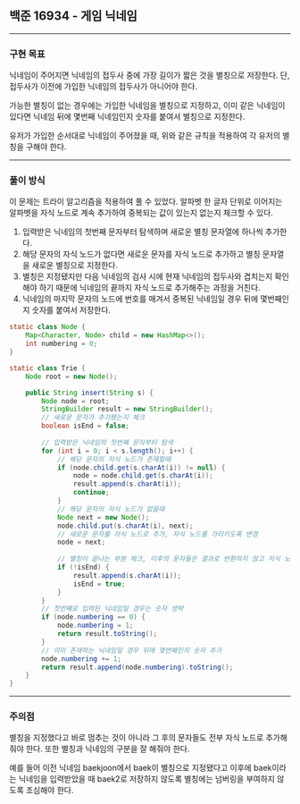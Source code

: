 ## 백준 16934 - 게임 닉네임

***

### 구현 목표
닉네임이 주어지면 닉네임의 접두사 중에 가장 길이가 짧은 것을 별칭으로 저장한다. 단, 접두사가 이전에 가입한 닉네임의 접두사가 아니어야 한다. 

가능한 별칭이 없는 경우에는 가입한 닉네임을 별칭으로 지정하고, 이미 같은 닉네임이 있다면 닉네임 뒤에 몇번째 닉네임인지 숫자를 붙여서 별칭으로 지정한다.

유저가 가입한 순서대로 닉네임이 주어졌을 때, 위와 같은 규칙을 적용하여 각 유저의 별칭을 구해야 한다.

***

### 풀이 방식
이 문제는 트라이 알고리즘을 적용하여 풀 수 있었다. 알파벳 한 글자 단위로 이어지는 알파벳을 자식 노드로 계속 추가하여 중복되는 값이 있는지 없는지 체크할 수 있다. 

1. 입력받은 닉네임의 첫번째 문자부터 탐색하며 새로운 별칭 문자열에 하나씩 추가한다.
2. 해당 문자의 자식 노드가 없다면 새로운 문자를 자식 노드로 추가하고 별칭 문자열을 새로운 별칭으로 지정한다.
3. 별칭은 지정됐지만 다음 닉네임의 검사 시에 현재 닉네임의 접두사와 겹치는지 확인해야 하기 때문에 닉네임의 끝까지 자식 노드로 추가해주는 과정을 거친다.
4. 닉네임의 마지막 문자의 노드에 번호를 매겨서 중복된 닉네임일 경우 뒤에 몇번째인지 숫자를 붙여서 저장한다.


``` Java
static class Node {
    Map<Character, Node> child = new HashMap<>();
    int numbering = 0;
}

static class Trie {
    Node root = new Node();

    public String insert(String s) {
        Node node = root;
        StringBuilder result = new StringBuilder();
        // 새로운 문자가 추가됐는지 체크
        boolean isEnd = false;
        
        // 입력받은 닉네임의 첫번째 문자부터 탐색
        for (int i = 0; i < s.length(); i++) {
            // 해당 문자의 자식 노드가 존재할때
            if (node.child.get(s.charAt(i)) != null) {
                node = node.child.get(s.charAt(i));
                result.append(s.charAt(i));
                continue;
            }
            // 해당 문자의 자식 노드가 없을때
            Node next = new Node();
            node.child.put(s.charAt(i), next);
            // 새로운 문자를 자식 노드로 추가, 자식 노드를 가리키도록 변경
            node = next;
            
            // 별칭이 끝나는 부분 체크, 이후의 문자들은 결과로 반환하지 않고 자식 노드로만 저장
            if (!isEnd) {
                result.append(s.charAt(i));
                isEnd = true;
            }
        }
        // 첫번째로 입력된 닉네임일 경우는 숫자 생략
        if (node.numbering == 0) {
            node.numbering = 1;
            return result.toString();
        }
        // 이미 존재하는 닉네임일 경우 뒤에 몇번째인지 숫자 추가
        node.numbering += 1;
        return result.append(node.numbering).toString();
    }
}
```

***

### 주의점

별칭을 지정했다고 바로 멈추는 것이 아니라 그 후의 문자들도 전부 자식 노드로 추가해줘야 한다. 또한 별칭과 닉네임의 구분을 잘 해줘야 한다. 

예를 들어 이전 닉네임 baekjoon에서 baek이 별칭으로 지정됐다고 이후에 baek이라는 닉네임을 입력받았을 때 baek2로 저장하지 않도록 별칭에는 넘버링을 부여하지 않도록 조심해야 한다.